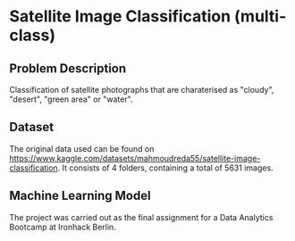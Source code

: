 # Satellite Image Classification (multi-class)

## Problem Description
Classification of satellite photographs that are charaterised as "cloudy", "desert", "green area" or "water".

## Dataset
The original data used can be found on https://www.kaggle.com/datasets/mahmoudreda55/satellite-image-classification. It consists of 4 folders, containing a total of 5631 images.

## Machine Learning Model


The project was carried out as the final assignment for a Data Analytics Bootcamp at Ironhack Berlin.
